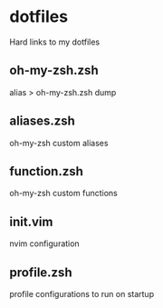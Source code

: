 # dotfiles
Hard links to my dotfiles

## oh-my-zsh.zsh
alias > oh-my-zsh.zsh dump

## aliases.zsh
oh-my-zsh custom aliases

## function.zsh
oh-my-zsh custom functions

## init.vim
nvim configuration

## profile.zsh
profile configurations to run on startup
